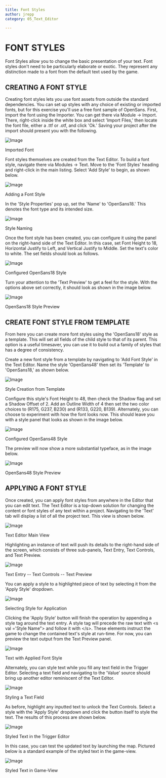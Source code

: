 ```yaml
---
title: Font Styles
author: jrepp
category: 05_Text_Editor

---
```

FONT STYLES
===========

Font Styles allow you to change the basic presentation of your text.
Font styles don't need to be particularly elaborate or exotic. They
represent any distinction made to a font from the default text used by
the game.

CREATING A FONT STYLE
---------------------

Creating font styles lets you use font assets from outside the standard
dependencies. You can set up styles with any choice of existing or
imported fonts, but for this exercise you'll use a free font sample of
OpenSans. First, import the font using the Importer. You can get there
via Module -\> Import. There, right-click inside the white box and
select 'Import Files,' then locate the font file, either a .ttf or .otf,
and click 'Ok.' Saving your project after the import should present you
with the following.

![Image](./078_Font_Styles/image1.png)

Imported Font

Font styles themselves are created from the Text Editor. To build a font
style, navigate there via Modules -\> Text. Move to the 'Font Styles'
heading and right-click in the main listing. Select 'Add Style' to
begin, as shown below.

![Image](./078_Font_Styles/image2.png)

Adding a Font Style

In the 'Style Properties' pop up, set the 'Name' to 'OpenSans18.' This
denotes the font type and its intended size.

![Image](./078_Font_Styles/image3.png)

Style Naming

Once the font style has been created, you can configure it using the
panel on the right-hand side of the Text Editor. In this case, set Font
Height to 18, Horizontal Justify to Left, and Vertical Justify to
Middle. Set the text's color to white. The set fields should look as
follows.

![Image](./078_Font_Styles/image4.png)

Configured OpenSans18 Style

Turn your attention to the 'Text Preview' to get a feel for the style.
With the options above set correctly, it should look as shown in the
image below.

![Image](./078_Font_Styles/image5.png)

OpenSans18 Style Preview

CREATE FONT STYLE FROM TEMPLATE
-------------------------------

From here you can create more font styles using the 'OpenSans18' style
as a template. This will set all fields of the child style to that of
its parent. This option is a useful timesaver, you can use it to build
out a family of styles that has a degree of consistency.

Create a new font style from a template by navigating to 'Add Font
Style' in the Text Editor. Name the style 'OpenSans48' then set its
'Template' to 'OpenSans18,' as shown below.

![Image](./078_Font_Styles/image6.png)

Style Creation from Template

Configure this style's Font Height to 48, then check the Shadow flag and
set a Shadow Offset of 2. Add an Outline Width of 4 then set the two
color choices to (R175, G237, B230) and (R133, G220, B139). Alternately,
you can choose to experiment with how the font looks now. This should
leave you with a style panel that looks as shown in the image below.

![Image](./078_Font_Styles/image7.png)

Configured OpenSans48 Style

The preview will now show a more substantial typeface, as in the image
below.

![Image](./078_Font_Styles/image8.png)

OpenSans48 Style Preview

APPLYING A FONT STYLE
---------------------

Once created, you can apply font styles from anywhere in the Editor that
you can edit text. The Text Editor is a top-down solution for changing
the content or font styles of any text within a project. Navigating to
the 'Text' tab will display a list of all the project text. This view is
shown below.

![Image](./078_Font_Styles/image9.png)

Text Editor Main View

Highlighting an instance of text will push its details to the right-hand
side of the screen, which consists of three sub-panels, Text Entry, Text
Controls, and Text Preview.

![Image](./078_Font_Styles/image10.png)

Text Entry -- Text Controls -- Text Preview

You can apply a style to a highlighted piece of text by selecting it
from the 'Apply Style' dropdown.

![Image](./078_Font_Styles/image11.png)

Selecting Style for Application

Clicking the 'Apply Style' button will finish the operation by appending
a style tag around the text entry. A style tag will precede the raw text
with \<s val ='Style Name"\> and follow it with \</s\>. These elements
instruct the game to change the contained text's style at run-time. For
now, you can preview the text output from the Text Preview panel.

![Image](./078_Font_Styles/image12.png)

Text with Applied Font Style

Alternately, you can style text while you fill any text field in the
Trigger Editor. Selecting a text field and navigating to the 'Value'
source should bring up another editor reminiscent of the Text Editor.

![Image](./078_Font_Styles/image13.png)

Styling a Text Field

As before, highlight any inputted text to unlock the Text Controls.
Select a style with the 'Apply Style' dropdown and click the button
itself to style the text. The results of this process are shown below.

![Image](./078_Font_Styles/image14.png)

Styled Text in the Trigger Editor

In this case, you can test the updated text by launching the map.
Pictured below is a standard example of the styled text in the
game-view.

![Image](./078_Font_Styles/image15.png)

Styled Text in Game-View
